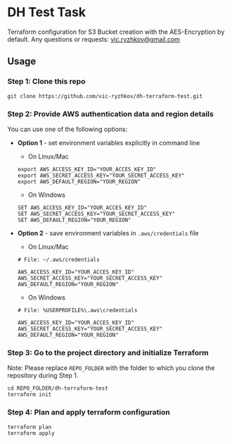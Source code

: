 # DH Test Task
Terraform configuration for S3 Bucket creation with the AES-Encryption by default.
Any questions or requests: vic.ryzhkov@gmail.com

## Usage

### Step 1: Clone this repo
  ```
  git clone https://github.com/vic-ryzhkov/dh-terraform-test.git
  ```

### Step 2: Provide AWS authentication data and region details

You can use one of the following options:

  * **Option 1** - set environment variables explicitly in command line
    * On Linux/Mac
    ```
    export AWS_ACCESS_KEY_ID="YOUR_ACCES_KEY_ID"
    export AWS_SECRET_ACCESS_KEY="YOUR_SECRET_ACCESS_KEY"
    export AWS_DEFAULT_REGION="YOUR_REGION"
    ```
    * On Windows
    ```
    SET AWS_ACCESS_KEY_ID="YOUR_ACCES_KEY_ID"
    SET AWS_SECRET_ACCESS_KEY="YOUR_SECRET_ACCESS_KEY"
    SET AWS_DEFAULT_REGION="YOUR_REGION"
    ```
    
  * **Option 2** - save environment variables in ```.aws/credentials``` file
  
    * On Linux/Mac
    ```
    # File: ~/.aws/credentials
    
    AWS_ACCESS_KEY_ID="YOUR_ACCES_KEY_ID"
    AWS_SECRET_ACCESS_KEY="YOUR_SECRET_ACCESS_KEY"
    AWS_DEFAULT_REGION="YOUR_REGION"
    ```
    
    * On Windows
    ```
    # File: %USERPROFILE%\.aws\credentials
    
    AWS_ACCESS_KEY_ID="YOUR_ACCES_KEY_ID"
    AWS_SECRET_ACCESS_KEY="YOUR_SECRET_ACCESS_KEY"
    AWS_DEFAULT_REGION="YOUR_REGION"    
    ```

### Step 3: Go to the project directory and initialize Terraform
Note: Please replace ```REPO_FOLDER``` with the folder to which you clone the repository during Step 1.
  ```
  cd REPO_FOLDER/dh-terraform-test
  terraform init
  ```

### Step 4: Plan and apply terraform configuration
 ```
 terraform plan
 terraform apply
 ```


